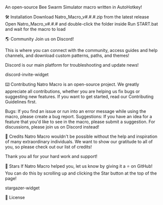 An open-source Bee Swarm Simulator macro written in AutoHotkey!


🛠️ Installation
Download Natro_Macro_v#.#.#.zip from the latest release
Open Natro_Macro_v#.#.# and double-click the folder inside
Run START.bat and wait for the macro to load

🌎 Community
Join us on Discord!

This is where you can connect with the community, access guides and help channels, and download custom patterns, paths, and themes!

Discord is our main platform for troubleshooting and update news!

discord-invite-widget

⌨️ Contributing
Natro Macro is an open-source project. We greatly appreciate all contributions, whether you are helping us fix bugs or suggesting new features. If you want to get started, read our Contributing Guidelines first.

Bugs: If you find an issue or run into an error message while using the macro, please create a bug report.
Suggestions: If you have an idea for a feature that you'd like to see in the macro, please submit a suggestion.
For discussions, please join us on Discord instead!


💝 Credits
Natro Macro wouldn't be possible without the help and inspiration of many extraordinary individuals.
We want to show our gratitude to all of you, so please check out our list of credits!

Thank you all for your hard work and support!


🌠 Stars
If Natro Macro helped you, let us know by giving it a ⭐ 
 on GitHub!
You can do this by scrolling up and clicking the Star button at the top of the page!

stargazer-widget

📝 License
